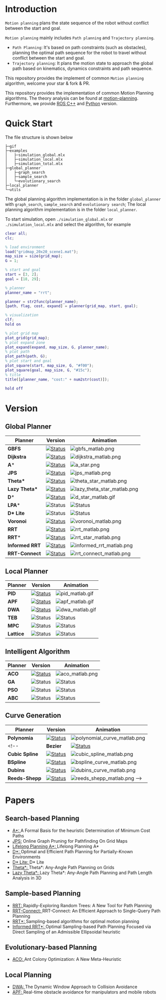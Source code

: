 
# Introduction

`Motion planning` plans the state sequence of the robot without conflict between the start and goal. 

`Motion planning` mainly includes `Path planning` and `Trajectory planning`.

* `Path Planning`: It's based on path constraints (such as obstacles), planning the optimal path sequence for the robot to travel without conflict between the start and goal.
* `Trajectory planning`: It plans the motion state to approach the global path based on kinematics, dynamics constraints and path sequence.

This repository provides the implement of common `Motion planning` algorithm, welcome your star & fork & PR.

This repository provides the implementation of common Motion Planning algorithms. The theory analysis can be found at [motion-planning](https://blog.csdn.net/frigidwinter/category_11410243.html). Furthermore, we provide [ROS C++](https://github.com/ai-winter/ros_motion_planning) and [Python](https://github.com/ai-winter/matlab_motion_planning) version.


# Quick Start

The file structure is shown below

```
├─gif
├─examples
│   ├─simulation_global.mlx
│   ├─simulation_local.mlx
│   ├─simulation_total.mlx
├─global_planner
│   ├─graph_search
│   ├─sample_search
│   └─evolutionary_search
├─local_planner
└─utils
```

The global planning algorithm implementation is in the folder `global_planner` with `graph_search`, `sample_search` and `evolutionary search`; The local planning algorithm implementation is in the folder `local_planner`.

To start simulation, open `./simulation_global.mlx` or `./simulation_local.mlx` and select the algorithm, for example

```matlab
clear all;
clc;

% load environment
load("gridmap_20x20_scene1.mat");
map_size = size(grid_map);
G = 1;

% start and goal
start = [3, 2];
goal = [18, 29];

% planner
planner_name = "rrt";

planner = str2func(planner_name);
[path, flag, cost, expand] = planner(grid_map, start, goal);

% visualization
clf;
hold on

% plot grid map
plot_grid(grid_map);
% plot expand zone
plot_expand(expand, map_size, G, planner_name);
% plot path
plot_path(path, G);
% plot start and goal
plot_square(start, map_size, G, "#f00");
plot_square(goal, map_size, G, "#15c");
% title
title([planner_name, "cost:" + num2str(cost)]);

hold off
```

# Version
## Global Planner

Planner      |    Version    | Animation   
------------ | --------- | --------- 
**GBFS**     | [![Status](https://img.shields.io/badge/done-v1.0-brightgreen)](https://github.com/ai-winter/matlab_motion_planning/blob/master/global_planner/graph_search/gbfs.m)     | ![gbfs_matlab.png](gif/gbfs_matlab.png)
**Dijkstra**     | [![Status](https://img.shields.io/badge/done-v1.0-brightgreen)](https://github.com/ai-winter/matlab_motion_planning/blob/master/global_planner/graph_search/dijkstra.m) | ![dijkstra_matlab.png](gif/dijkstra_matlab.png)
**A***     | [![Status](https://img.shields.io/badge/done-v1.0-brightgreen)](https://github.com/ai-winter/matlab_motion_planning/blob/master/global_planner/graph_search/a_star.m) | ![a_star.png](gif/a_star_matlab.png)
**JPS**                 | [![Status](https://img.shields.io/badge/done-v1.0-brightgreen)](https://github.com/ai-winter/matlab_motion_planning/blob/master/global_planner/graph_search/jps.m) |  ![jps_matlab.png](gif/jps_matlab.png)
**Theta\***                 | [![Status](https://img.shields.io/badge/done-v1.0-brightgreen)](https://github.com/ai-winter/matlab_motion_planning/blob/master/global_planner/graph_search/theta_star.m) |  ![theta_star_matlab.png](gif/theta_star_matlab.png)
**Lazy Theta\***                 | [![Status](https://img.shields.io/badge/done-v1.0-brightgreen)](https://github.com/ai-winter/matlab_motion_planning/blob/master/global_planner/graph_search/lazy_theta_star.m) |  ![lazy_theta_star_matlab.png](gif/lazy_theta_star_matlab.png)
**D***              |  [![Status](https://img.shields.io/badge/done-v1.0-brightgreen)](https://github.com/ai-winter/matlab_motion_planning/blob/master/global_planner/graph_search/d_star.m) |  ![d_star_matlab.gif](gif/d_star_matlab.gif) 
**LPA***                 | ![Status](https://img.shields.io/badge/develop-v1.0-red) | ![Status](https://img.shields.io/badge/gif-none-yellow) 
**D\* Lite**                 | ![Status](https://img.shields.io/badge/develop-v1.0-red) |![Status](https://img.shields.io/badge/gif-none-yellow)
**Voronoi**                 | [![Status](https://img.shields.io/badge/done-v1.0-brightgreen)](https://github.com/ai-winter/matlab_motion_planning/blob/master/global_planner/graph_search/voronoi_plan.m) |  ![voronoi_matlab.png](gif/voronoi_matlab.png)
**RRT**                 | [![Status](https://img.shields.io/badge/done-v1.0-brightgreen)](https://github.com/ai-winter/matlab_motion_planning/blob/master/global_planner/sample_search/rrt.m) | ![rrt_matlab.png](gif/rrt_matlab.png)
**RRT***               | [![Status](https://img.shields.io/badge/done-v1.0-brightgreen)](https://github.com/ai-winter/matlab_motion_planning/blob/master/global_planner/sample_search/rrt_star.m) |![rrt_star_matlab.png](gif/rrt_star_matlab.png)
**Informed RRT**        | [![Status](https://img.shields.io/badge/done-v1.0-brightgreen)](https://github.com/ai-winter/matlab_motion_planning/blob/master/global_planner/sample_search/informed_rrt.m) |![informed_rrt_matlab.png](gif/informed_rrt_matlab.png)
**RRT-Connect**               | [![Status](https://img.shields.io/badge/done-v1.0-brightgreen)](https://github.com/ai-winter/matlab_motion_planning/blob/master/global_planner/sample_search/rrt_connect.m) |![rrt_connect_matlab.png](gif/rrt_connect_matlab.png)

## Local Planner
| Planner |  Version    | Animation                                             |
| ------- | -------------------------------------------------------- | -------------------------------------------------------- | 
| **PID**   | [![Status](https://img.shields.io/badge/done-v1.0-brightgreen)](https://github.com/ai-winter/matlab_motion_planning/blob/master/local_planner/pid_plan.m) | ![pid_matlab.gif](gif/pid_matlab.gif)
| **APF**   | [![Status](https://img.shields.io/badge/done-v1.0-brightgreen)](https://github.com/ai-winter/matlab_motion_planning/blob/master/local_planner/apf_plan.m) | ![apf_matlab.gif](gif/apf_matlab.gif) 
| **DWA**  | [![Status](https://img.shields.io/badge/done-v1.0-brightgreen)](https://github.com/ai-winter/matlab_motion_planning/blob/master/local_planner/dwa_plan.m) | ![dwa_matlab.gif](gif/dwa_matlab.gif)
| **TEB** | ![Status](https://img.shields.io/badge/develop-v1.0-red) | ![Status](https://img.shields.io/badge/gif-none-yellow) 
| **MPC** | ![Status](https://img.shields.io/badge/develop-v1.0-red) | ![Status](https://img.shields.io/badge/gif-none-yellow) 
| **Lattice** | ![Status](https://img.shields.io/badge/develop-v1.0-red) | ![Status](https://img.shields.io/badge/gif-none-yellow) 

## Intelligent Algorithm

| Planner | Version    | Animation                                                 |
| ------- | -------------------------------------------------------- | -------------------------------------------------------- 
| **ACO** | [![Status](https://img.shields.io/badge/done-v1.0-brightgreen)](https://github.com/ai-winter/matlab_motion_planning/blob/master/global_planner/evolutionary_search/aco.m) | ![aco_matlab.png](gif/aco_matlab.png)
| **GA**  | ![Status](https://img.shields.io/badge/develop-v1.0-red) | ![Status](https://img.shields.io/badge/gif-none-yellow) 
| **PSO** | ![Status](https://img.shields.io/badge/develop-v1.0-red) | ![Status](https://img.shields.io/badge/gif-none-yellow) 
| **ABC** | ![Status](https://img.shields.io/badge/develop-v1.0-red) | ![Status](https://img.shields.io/badge/gif-none-yellow) 


## Curve Generation

| Planner | Version   | Animation                                |
| ------- | -------------------------------------------------------- | -------------------------------------------------------- 
| **Polynomia** | [![Status](https://img.shields.io/badge/done-v1.0-brightgreen)](https://github.com/ai-winter/matlab_motion_planning/blob/master/curve_generation/polynomial_curve.m) | ![polynomial_curve_matlab.png](gif/polynomial_curve_matlab.gif)
<!-- | **Bezier** | [![Status](https://img.shields.io/badge/done-v1.0-brightgreen)](https://github.com/ai-winter/matlab_motion_planning/blob/master/curve_generation/bezier_curve.m) | ![bezier_curve_matlab.png](gif/bezier_curve_matlab.png)
| **Cubic Spline** | [![Status](https://img.shields.io/badge/done-v1.0-brightgreen)](https://github.com/ai-winter/matlab_motion_planning/blob/master/curve_generation/cubic_spline.m) | ![cubic_spline_matlab.png](gif/cubic_spline_matlab.png)
| **BSpline** | [![Status](https://img.shields.io/badge/done-v1.0-brightgreen)](https://github.com/ai-winter/matlab_motion_planning/blob/master/curve_generation/bspline_curve.m) | ![bspline_curve_matlab.png](gif/bspline_curve_matlab.png)
| **Dubins** | [![Status](https://img.shields.io/badge/done-v1.0-brightgreen)](https://github.com/ai-winter/matlab_motion_planning/blob/master/curve_generation/dubins_curve.m) | ![dubins_curve_matlab.png](gif/dubins_curve_matlab.png)
| **Reeds-Shepp** | [![Status](https://img.shields.io/badge/done-v1.0-brightgreen)](https://github.com/ai-winter/matlab_motion_planning/blob/master/curve_generation/reeds_shepp.m) | ![reeds_shepp_matlab.png](gif/reeds_shepp_matlab.gif) -->

# Papers
## Search-based Planning
* [A*: ](https://ieeexplore.ieee.org/document/4082128) A Formal Basis for the heuristic Determination of Minimum Cost Paths
* [JPS:](https://ojs.aaai.org/index.php/AAAI/article/view/7994) Online Graph Pruning for Pathfinding On Grid Maps
* [Lifelong Planning A*: ](https://www.cs.cmu.edu/~maxim/files/aij04.pdf) Lifelong Planning A*
* [D*: ](http://web.mit.edu/16.412j/www/html/papers/original_dstar_icra94.pdf) Optimal and Efficient Path Planning for Partially-Known Environments
* [D* Lite: ](http://idm-lab.org/bib/abstracts/papers/aaai02b.pdf) D* Lite
* [Theta*: ](https://www.jair.org/index.php/jair/article/view/10676) Theta*: Any-Angle Path Planning on Grids
* [Lazy Theta*: ](https://ojs.aaai.org/index.php/AAAI/article/view/7566) Lazy Theta*: Any-Angle Path Planning and Path Length Analysis in 3D

## Sample-based Planning
* [RRT: ](http://msl.cs.uiuc.edu/~lavalle/papers/Lav98c.pdf) Rapidly-Exploring Random Trees: A New Tool for Path Planning
* [RRT-Connect: ](http://www-cgi.cs.cmu.edu/afs/cs/academic/class/15494-s12/readings/kuffner_icra2000.pdf) RRT-Connect: An Efficient Approach to Single-Query Path Planning
* [RRT*: ](https://journals.sagepub.com/doi/abs/10.1177/0278364911406761) Sampling-based algorithms for optimal motion planning
* [Informed RRT*: ](https://arxiv.org/abs/1404.2334) Optimal Sampling-based Path Planning Focused via Direct Sampling of an Admissible Ellipsoidal heuristic

## Evolutionary-based Planning
* [ACO: ](http://www.cs.yale.edu/homes/lans/readings/routing/dorigo-ants-1999.pdf) Ant Colony Optimization: A New Meta-Heuristic

## Local Planning

* [DWA: ](https://www.ri.cmu.edu/pub_files/pub1/fox_dieter_1997_1/fox_dieter_1997_1.pdf) The Dynamic Window Approach to Collision Avoidance
* [APF: ](https://ieeexplore.ieee.org/document/1087247)Real-time obstacle avoidance for manipulators and mobile robots
